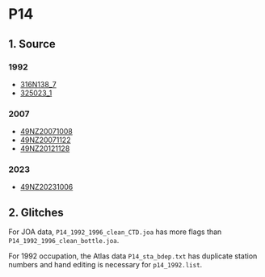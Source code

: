 # P14
## 1. Source
### 1992
+ [316N138_7](https://cchdo.ucsd.edu/cruise/316N138_7)
+ [325023_1](https://cchdo.ucsd.edu/cruise/325023_1)

### 2007
+ [49NZ20071008](https://cchdo.ucsd.edu/cruise/49NZ20071008)
+ [49NZ20071122](https://cchdo.ucsd.edu/cruise/49NZ20071122)
+ [49NZ20121128](https://cchdo.ucsd.edu/cruise/49NZ20121128)

### 2023

+ [49NZ20231006](https://cchdo.ucsd.edu/cruise/49NZ20231006)


## 2. Glitches

For JOA data, `P14_1992_1996_clean_CTD.joa` has more flags than
`P14_1992_1996_clean_bottle.joa`.

For 1992 occupation, the Atlas data `P14_sta_bdep.txt` has duplicate
station numbers and hand editing is necessary for `p14_1992.list`.
